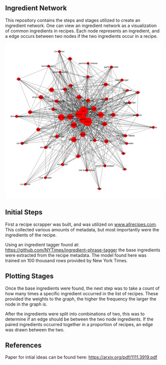 ## Ingredient Network

This repository contains the steps and stages utilized to create an ingredient network. One can
view an ingredient network as a visualization of common ingredients in recipes. Each node
represents an ingredient, and a edge occurs between two nodes if the two ingredients occur in a recipe.

![Alt text](ingredient-network.png)

## Initial Steps
First a recipe scrapper was built, and was utilized on www.allrecipes.com. This collected various
amounts of metadata, but most importantly were the ingredients of the recipe.

Using an ingredient tagger found at: https://github.com/NYTimes/ingredient-phrase-tagger
the base ingredients were extracted from the recipe metadata. The model found here was trained on 100 thousand
rows provided by New York Times.


## Plotting Stages

Once the base ingredients were found, the next step was to take a count of how many times a specific
ingredient occurred in the list of recipes. These provided the weights to the graph, the higher the frequency
the larger the node in the graph is.

After the ingredients were split into combinations of two, this was to determine if an edge should be between
the two node ingredients. If the paired ingredients occurred together in a proportion of recipes, an edge was drawn
between the two.


## References
Paper for intial ideas can be found here: https://arxiv.org/pdf/1111.3919.pdf



